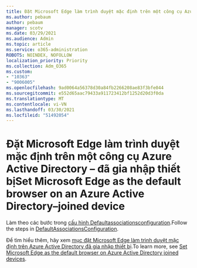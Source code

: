 ```yaml
---
title: Đặt Microsoft Edge làm trình duyệt mặc định trên một công cụ Azure Active Directory – đã gia nhập thiết bị
ms.author: pebaum
author: pebaum
manager: scotv
ms.date: 03/29/2021
ms.audience: Admin
ms.topic: article
ms.service: o365-administration
ROBOTS: NOINDEX, NOFOLLOW
localization_priority: Priority
ms.collection: Adm_O365
ms.custom:
- "10363"
- "9006005"
ms.openlocfilehash: 9ad0064a56378d30a84fb2266208ae83f3bfe044
ms.sourcegitcommit: e552d65aac79433a911723412bf1252d20d3f0da
ms.translationtype: MT
ms.contentlocale: vi-VN
ms.lasthandoff: 03/30/2021
ms.locfileid: "51492054"
---
```

# <a name="set-microsoft-edge-as-the-default-browser-on-an-azure-active-directoryjoined-device"></a><span data-ttu-id="a545b-102">Đặt Microsoft Edge làm trình duyệt mặc định trên một công cụ Azure Active Directory – đã gia nhập thiết bị</span><span class="sxs-lookup"><span data-stu-id="a545b-102">Set Microsoft Edge as the default browser on an Azure Active Directory–joined device</span></span>

<span data-ttu-id="a545b-103">Làm theo các bước trong [cấu hình Defaultassociationsconfiguration](https://go.microsoft.com/fwlink/?linkid=2132650).</span><span class="sxs-lookup"><span data-stu-id="a545b-103">Follow the steps in [DefaultAssociationsConfiguration](https://go.microsoft.com/fwlink/?linkid=2132650).</span></span>

<span data-ttu-id="a545b-104">Để tìm hiểu thêm, hãy xem [mục đặt Microsoft Edge làm trình duyệt mặc định trên Azure Active Directory đã gia nhập thiết bị](https://go.microsoft.com/fwlink/?linkid=2132440).</span><span class="sxs-lookup"><span data-stu-id="a545b-104">To learn more, see [Set Microsoft Edge as the default browser on Azure Active Directory joined devices](https://go.microsoft.com/fwlink/?linkid=2132440).</span></span>